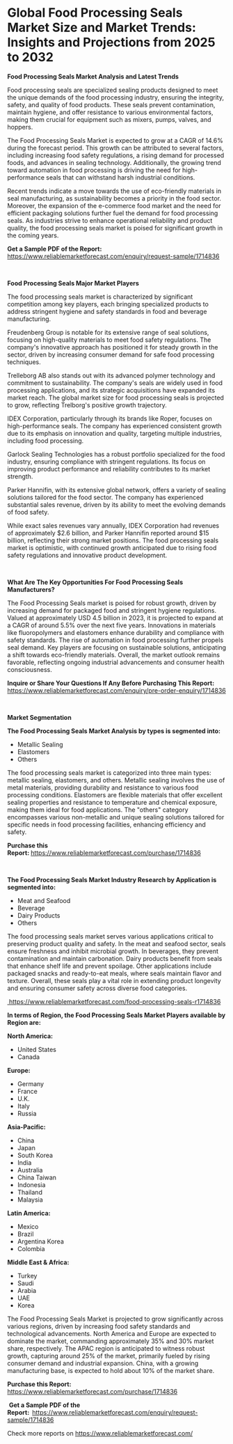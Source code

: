 <p><h1>Global Food Processing Seals Market Size and Market Trends: Insights and Projections from 2025 to 2032</h1></p><p><strong>Food Processing Seals Market Analysis and Latest Trends</strong></p>
<p><p>Food processing seals are specialized sealing products designed to meet the unique demands of the food processing industry, ensuring the integrity, safety, and quality of food products. These seals prevent contamination, maintain hygiene, and offer resistance to various environmental factors, making them crucial for equipment such as mixers, pumps, valves, and hoppers.</p><p>The Food Processing Seals Market is expected to grow at a CAGR of 14.6% during the forecast period. This growth can be attributed to several factors, including increasing food safety regulations, a rising demand for processed foods, and advances in sealing technology. Additionally, the growing trend toward automation in food processing is driving the need for high-performance seals that can withstand harsh industrial conditions.</p><p>Recent trends indicate a move towards the use of eco-friendly materials in seal manufacturing, as sustainability becomes a priority in the food sector. Moreover, the expansion of the e-commerce food market and the need for efficient packaging solutions further fuel the demand for food processing seals. As industries strive to enhance operational reliability and product quality, the food processing seals market is poised for significant growth in the coming years.</p></p>
<p><strong>Get a Sample PDF of the Report:&nbsp;</strong> <a href="https://www.reliablemarketforecast.com/enquiry/request-sample/1714836?utm_campaign=3521&utm_medium=2&utm_source=Github&utm_content=ia&utm_term=08042025&utm_id=food-processing-seals">https://www.reliablemarketforecast.com/enquiry/request-sample/1714836</a></p>
<p>&nbsp;</p>
<p><strong>Food Processing Seals Major Market Players</strong></p>
<p><p>The food processing seals market is characterized by significant competition among key players, each bringing specialized products to address stringent hygiene and safety standards in food and beverage manufacturing. </p><p>Freudenberg Group is notable for its extensive range of seal solutions, focusing on high-quality materials to meet food safety regulations. The company's innovative approach has positioned it for steady growth in the sector, driven by increasing consumer demand for safe food processing techniques.</p><p>Trelleborg AB also stands out with its advanced polymer technology and commitment to sustainability. The company's seals are widely used in food processing applications, and its strategic acquisitions have expanded its market reach. The global market size for food processing seals is projected to grow, reflecting Trelborg's positive growth trajectory.</p><p>IDEX Corporation, particularly through its brands like Roper, focuses on high-performance seals. The company has experienced consistent growth due to its emphasis on innovation and quality, targeting multiple industries, including food processing. </p><p>Garlock Sealing Technologies has a robust portfolio specialized for the food industry, ensuring compliance with stringent regulations. Its focus on improving product performance and reliability contributes to its market strength.</p><p>Parker Hannifin, with its extensive global network, offers a variety of sealing solutions tailored for the food sector. The company has experienced substantial sales revenue, driven by its ability to meet the evolving demands of food safety.</p><p>While exact sales revenues vary annually, IDEX Corporation had revenues of approximately $2.6 billion, and Parker Hannifin reported around $15 billion, reflecting their strong market positions. The food processing seals market is optimistic, with continued growth anticipated due to rising food safety regulations and innovative product development.</p></p>
<p>&nbsp;</p>
<p><strong>What Are The Key Opportunities For Food Processing Seals Manufacturers?</strong></p>
<p><p>The Food Processing Seals market is poised for robust growth, driven by increasing demand for packaged food and stringent hygiene regulations. Valued at approximately USD 4.5 billion in 2023, it is projected to expand at a CAGR of around 5.5% over the next five years. Innovations in materials like fluoropolymers and elastomers enhance durability and compliance with safety standards. The rise of automation in food processing further propels seal demand. Key players are focusing on sustainable solutions, anticipating a shift towards eco-friendly materials. Overall, the market outlook remains favorable, reflecting ongoing industrial advancements and consumer health consciousness.</p></p>
<p><strong>Inquire or Share Your Questions If Any Before Purchasing This Report:</strong> <a href="https://www.reliablemarketforecast.com/enquiry/pre-order-enquiry/1714836?utm_campaign=3521&utm_medium=2&utm_source=Github&utm_content=ia&utm_term=08042025&utm_id=food-processing-seals">https://www.reliablemarketforecast.com/enquiry/pre-order-enquiry/1714836</a></p>
<p>&nbsp;</p>
<p><strong>Market Segmentation</strong></p>
<p><strong>The Food Processing Seals Market Analysis by types is segmented into:</strong></p>
<p><ul><li>Metallic Sealing</li><li>Elastomers</li><li>Others</li></ul></p>
<p><p>The food processing seals market is categorized into three main types: metallic sealing, elastomers, and others. Metallic sealing involves the use of metal materials, providing durability and resistance to various food processing conditions. Elastomers are flexible materials that offer excellent sealing properties and resistance to temperature and chemical exposure, making them ideal for food applications. The "others" category encompasses various non-metallic and unique sealing solutions tailored for specific needs in food processing facilities, enhancing efficiency and safety.</p></p>
<p><strong>Purchase this Report:&nbsp;</strong><a href="https://www.reliablemarketforecast.com/purchase/1714836?utm_campaign=3521&utm_medium=2&utm_source=Github&utm_content=ia&utm_term=08042025&utm_id=food-processing-seals">https://www.reliablemarketforecast.com/purchase/1714836</a></p>
<p>&nbsp;</p>
<p><strong>The Food Processing Seals Market Industry Research by Application is segmented into:</strong></p>
<p><ul><li>Meat and Seafood</li><li>Beverage</li><li>Dairy Products</li><li>Others</li></ul></p>
<p><p>The food processing seals market serves various applications critical to preserving product quality and safety. In the meat and seafood sector, seals ensure freshness and inhibit microbial growth. In beverages, they prevent contamination and maintain carbonation. Dairy products benefit from seals that enhance shelf life and prevent spoilage. Other applications include packaged snacks and ready-to-eat meals, where seals maintain flavor and texture. Overall, these seals play a vital role in extending product longevity and ensuring consumer safety across diverse food categories.</p></p>
<p><a href="https://www.reliablemarketforecast.com/food-processing-seals-r1714836?utm_campaign=3521&utm_medium=2&utm_source=Github&utm_content=ia&utm_term=08042025&utm_id=food-processing-seals">&nbsp;https://www.reliablemarketforecast.com/food-processing-seals-r1714836</a></p>
<p><strong>In terms of Region, the Food Processing Seals Market Players available by Region are:</strong></p>
<p>
    <p> <strong> North America: </strong>
        <ul>
            <li>United States</li>
            <li>Canada</li>
        </ul>
        </p> 
    <p> <strong> Europe: </strong>
        <ul>
            <li>Germany</li>
            <li>France</li>
            <li>U.K.</li>
            <li>Italy</li>
            <li>Russia</li>
        </ul>
        </p> 
    <p> <strong> Asia-Pacific: </strong>
        <ul>
            <li>China</li>
            <li>Japan</li>
            <li>South Korea</li>
            <li>India</li>
            <li>Australia</li>
            <li>China Taiwan</li>
            <li>Indonesia</li>
            <li>Thailand</li>
            <li>Malaysia</li>
        </ul>
        </p> 
    <p> <strong> Latin America: </strong>
        <ul>
            <li>Mexico</li>
            <li>Brazil</li>
            <li>Argentina Korea</li>
            <li>Colombia</li>
        </ul>
        </p> 
    <p> <strong> Middle East & Africa: </strong>
        <ul>
            <li>Turkey</li>
            <li>Saudi</li>
            <li>Arabia</li>
            <li>UAE</li>
            <li>Korea</li>
        </ul>
    </p>
    </p>
<p><p>The Food Processing Seals Market is projected to grow significantly across various regions, driven by increasing food safety standards and technological advancements. North America and Europe are expected to dominate the market, commanding approximately 35% and 30% market share, respectively. The APAC region is anticipated to witness robust growth, capturing around 25% of the market, primarily fueled by rising consumer demand and industrial expansion. China, with a growing manufacturing base, is expected to hold about 10% of the market share.</p></p>
<p><strong>Purchase this Report: </strong><a href="https://www.reliablemarketforecast.com/purchase/1714836?utm_campaign=3521&utm_medium=2&utm_source=Github&utm_content=ia&utm_term=08042025&utm_id=food-processing-seals">https://www.reliablemarketforecast.com/purchase/1714836</a></p>
<p>&nbsp;<strong>Get a Sample PDF of the Report:&nbsp;&nbsp;</strong><a href="https://www.reliablemarketforecast.com/enquiry/request-sample/1714836?utm_campaign=3521&utm_medium=2&utm_source=Github&utm_content=ia&utm_term=08042025&utm_id=food-processing-seals">https://www.reliablemarketforecast.com/enquiry/request-sample/1714836</a></p>
<p><strong></strong></p>
<p>Check more reports on <a href="https://www.reliablemarketforecast.com/?utm_campaign=3521&utm_medium=2&utm_source=Github&utm_content=ia&utm_term=08042025&utm_id=food-processing-seals">https://www.reliablemarketforecast.com/</a></p>